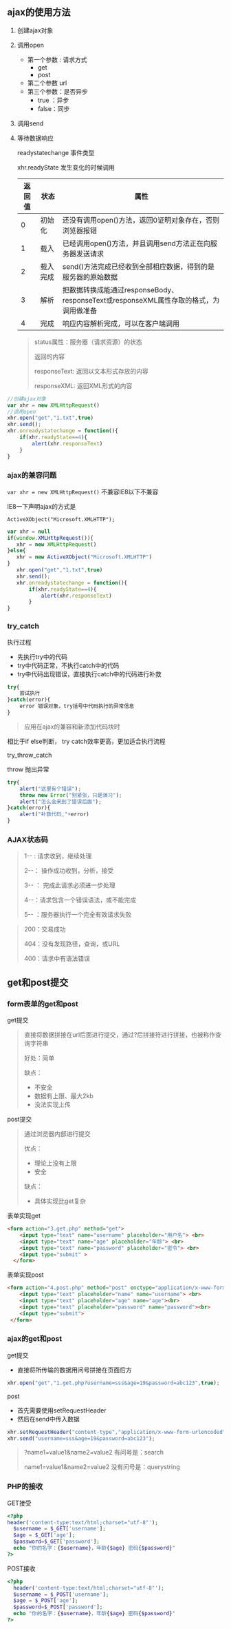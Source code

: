 ## ajax的使用方法

1. 创建ajax对象

2. 调用open

    - 第一个参数 : 请求方式
        - get
        - post
    - 第二个参数 url
    - 第三个参数：是否异步
        - true ：异步
        - false：同步

3. 调用send

4. 等待数据响应

    readystatechange  事件类型

    xhr.readyState 发生变化的时候调用

    | 返回值 | 状态     | 属性                                                         |
    | ------ | -------- | ------------------------------------------------------------ |
    | 0      | 初始化   | 还没有调用open()方法，返回0证明对象存在，否则浏览器报错      |
    | 1      | 载入     | 已经调用open()方法，并且调用send方法正在向服务器发送请求     |
    | 2      | 载入完成 | send()方法完成已经收到全部相应数据，得到的是服务器的原始数据 |
    | 3      | 解析     | 把数据转换成能通过responseBody、responseText或responseXML属性存取的格式，为调用做准备 |
    | 4      | 完成     | 响应内容解析完成，可以在客户端调用                           |

    > status属性：服务器（请求资源）的状态
    >
    > 返回的内容
    >
    > responseText: 返回以文本形式存放的内容
    >
    > responseXML: 返回XML形式的内容

```js
//创建ajax对象
var xhr = new XMLHttpRequest()
//调用open
xhr.open("get","1.txt",true)
xhr.send();
xhr.onreadystatechange = function(){
    if(xhr.readyState==4){
        alert(xhr.responseText)
    }
}
```

### ajax的兼容问题

`var xhr = new XMLHttpRequest()` 不兼容IE8以下不兼容

IE8一下声明ajax的方式是

`ActiveXObject("Microsoft.XMLHTTP");`

 ```js
var xhr = null
if(window.XMLHttpRequest()){
	xhr = new XMLHttpRequest()
}else{
    xhr = new ActiveXObject("Microsoft.XMLHTTP")
}
    xhr.open("get","1.txt",true)
    xhr.send();
    xhr.onreadystatechange = function(){
        if(xhr.readyState==4){
            alert(xhr.responseText)
    	}
}
 ```

### try_catch

执行过程

- 先执行try中的代码
- try中代码正常，不执行catch中的代码
- try中代码出现错误，直接执行catch中的代码进行补救

```js
try{
    尝试执行
}catch(error){
    error 错误对象，try括号中代码执行的异常信息
}
```

> 应用在ajax的兼容和新添加代码块时

相比于if else判断， try catch效率更高，更加适合执行流程

try_throw_catch

throw 抛出异常

```js
try{
    alert("这里有个错误");
    throw new Error("别紧张，只是演习");
    alert("怎么会来到了错误后面");
}catch(error){
    alert("补救代码,"+error)
}
```

### AJAX状态码

> 1-- :   请求收到，继续处理
>
> 2--： 操作成功收到，分析，接受
>
> 3-- ： 完成此请求必须进一步处理
>
> 4--：请求包含一个错误语法，或不能完成
>
> 5-- ：服务器执行一个完全有效请求失败

> 200：交易成功
>
> 404：没有发现路径，查询，或URL
>
> 400：请求中有语法错误

## get和post提交

### form表单的get和post

get提交

> 直接将数据拼接在url后面进行提交，通过?后拼接符进行拼接，也被称作查询字符串
>
> 好处：简单
>
> 缺点：
>
> - 不安全
> - 数据有上限、最大2kb
> - 没法实现上传

post提交

> 通过浏览器内部进行提交
>
> 优点：
>
> - 理论上没有上限
> - 安全
>
> 缺点：
>
> - 具体实现比get复杂

表单实现get

```html
<form action="3.get.php" method="get">
    <input type="text" name="username" placeholder="用户名"> <br>
    <input type="text" name="age" placeholder="年龄"> <br>
    <input type="text" name="password" placeholder="密令"> <br>
    <input type="submit" >
  </form>
```

表单实现post

```html
<form action="4.post.php" method="post" enctype="application/x-www-form-urlencoded">
    <input type="text" placeholder="name" name="username"> <br>
    <input type="text" placeholder="age" name="age"><br>
    <input type="text" placeholder="password" name="password"><br>
    <input type="submit">
 </form>
```



### ajax的get和post

get提交

- 直接将所传输的数据用问号拼接在页面后方

```js
xhr.open("get","1.get.php?username=sss&age=19&password=abc123",true);
```

post

- 首先需要使用setRequestHeader
- 然后在send中传入数据

```js
xhr.setRequestHeader("content-type","application/x-www-form-urlencoded")
xhr.send("username=sss&age=19&password=abc123");  
```

> ?name1=value1&name2=value2       有问号是：search
>
> name1=value1&name2=value2         没有问号是：querystring

### PHP的接收

GET接受

```php
<?php
header('content-type:text/html;charset="utf-8"');
  $username = $_GET['username'];
  $age = $_GET['age'];
  $password=$_GET['password'];
  echo "你的名字：{$username}，年龄{$age} 密码{$password}"
?>
```

POST接收

```php
<?php
  header('content-type:text/html;charset="utf-8"');
  $username = $_POST['username'];
  $age = $_POST['age'];
  $password=$_POST['password'];
  echo "你的名字：{$username}，年龄{$age} 密码{$password}"
?>
```

